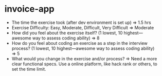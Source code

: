 # invoice-app
- The time the exercise took (after dev environment is set up) => 1.5 hrs
- Exercise Difficulty: Easy, Moderate, Difficult, Very Difficult => Moderate
- How did you feel about the exercise itself? (1 lowest, 10 highest—awesome way to assess coding ability) => 8
- How do you feel about coding an exercise as a step in the interview process?  (1 lowest, 10 highest—awesome way to assess coding ability) => 5
- What would you change in the exercise and/or process? => Need a more clear functional specs. Use a online platform, like hack rank or others, to set the time limit.
